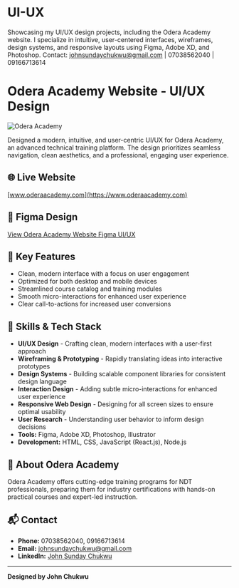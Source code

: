 # UI-UX
Showcasing my UI/UX design projects, including the Odera Academy website. I specialize in intuitive, user-centered interfaces, wireframes, design systems, and responsive layouts using Figma, Adobe XD, and Photoshop.  Contact: johnsundaychukwu@gmail.com | 07038562040 | 09166713614

# Odera Academy Website - UI/UX Design

![Odera Academy](https://www.oderaacademy.com/images/logo.png)

Designed a modern, intuitive, and user-centric UI/UX for Odera Academy, an advanced technical training platform. The design prioritizes seamless navigation, clean aesthetics, and a professional, engaging user experience.

## 🌐 Live Website
[www.oderaacademy.com](https://www.oderaacademy.com)

## 🎨 Figma Design
[View Odera Academy Website Figma UI/UX](https://www.figma.com/design/APJ8ZxVRGZi5Rygbd79Png/Odera-Academy-Website?node-id=0-1&t=eAIQpsypV2nBHigJ-1)

## 📌 Key Features
- Clean, modern interface with a focus on user engagement
- Optimized for both desktop and mobile devices
- Streamlined course catalog and training modules
- Smooth micro-interactions for enhanced user experience
- Clear call-to-actions for increased user conversions

## 🚀 Skills & Tech Stack
- **UI/UX Design** - Crafting clean, modern interfaces with a user-first approach
- **Wireframing & Prototyping** - Rapidly translating ideas into interactive prototypes
- **Design Systems** - Building scalable component libraries for consistent design language
- **Interaction Design** - Adding subtle micro-interactions for enhanced user experience
- **Responsive Web Design** - Designing for all screen sizes to ensure optimal usability
- **User Research** - Understanding user behavior to inform design decisions
- **Tools:** Figma, Adobe XD, Photoshop, Illustrator
- **Development:** HTML, CSS, JavaScript (React.js), Node.js

## 📢 About Odera Academy
Odera Academy offers cutting-edge training programs for NDT professionals, preparing them for industry certifications with hands-on practical courses and expert-led instruction.

## 📬 Contact
- **Phone:** 07038562040, 09166713614
- **Email:** johnsundaychukwu@gmail.com
- **LinkedIn:** [John Sunday Chukwu](https://linkedin.com/in/john-sunday-chukwu-2877b4128)

---

**Designed by John Chukwu**
